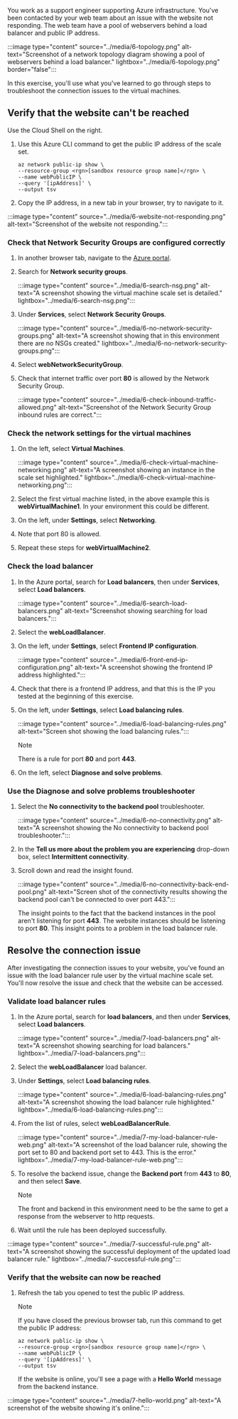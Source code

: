 You work as a support engineer supporting Azure infrastructure. You've been contacted by your web team about an issue with the website not responding. The web team have a pool of webservers behind a load balancer and public IP address.

:::image type="content" source="../media/6-topology.png" alt-text="Screenshot of a network topology diagram showing a pool of webservers behind a load balancer." lightbox="../media/6-topology.png" border="false":::

In this exercise, you'll use what you've learned to go through steps to troubleshoot the connection issues to the virtual machines.

## Verify that the website can't be reached

Use the Cloud Shell on the right.

1. Use this Azure CLI command to get the public IP address of the scale set.

    ```
    az network public-ip show \
    --resource-group <rgn>[sandbox resource group name]</rgn> \
    --name webPublicIP \
    --query '[ipAddress]' \
    --output tsv
    ```

2. Copy the IP address, in a new tab in your browser, try to navigate to it.

:::image type="content" source="../media/6-website-not-responding.png" alt-text="Screenshot of the website not responding.":::

### Check that Network Security Groups are configured correctly

1. In another browser tab, navigate to the [Azure portal](https://portal.azure.com/learn.docs.microsoft.com?azure-portal=true).

1. Search for **Network security groups**.

   :::image type="content" source="../media/6-search-nsg.png" alt-text="A screenshot showing the virtual machine scale set is detailed." lightbox="../media/6-search-nsg.png":::

1. Under **Services**, select **Network Security Groups**.

    :::image type="content" source="../media/6-no-network-security-groups.png" alt-text="A screenshot showing that in this environment there are no NSGs created." lightbox="../media/6-no-network-security-groups.png":::

1. Select **webNetworkSecurityGroup**.

1. Check that internet traffic over port **80** is allowed by the Network Security Group.

    :::image type="content" source="../media/6-check-inbound-traffic-allowed.png" alt-text="Screenshot of the Network Security Group inbound rules are correct.":::

### Check the network settings for the virtual machines

1. On the left, select **Virtual Machines**.

   :::image type="content" source="../media/6-check-virtual-machine-networking.png" alt-text="A screenshot showing an instance in the scale set highlighted." lightbox="../media/6-check-virtual-machine-networking.png":::

1. Select the first virtual machine listed, in the above example this is **webVirtualMachine1**. In your environment this could be different.

1. On the left, under **Settings**, select **Networking**.

1. Note that port 80 is allowed.

1. Repeat these steps for **webVirtualMachine2**.

### Check the load balancer

1. In the Azure portal, search for **Load balancers**, then under **Services**, select **Load balancers**.

    :::image type="content" source="../media/6-search-load-balancers.png" alt-text="Screenshot showing searching for load balancers.":::

1. Select the **webLoadBalancer**.

1. On the left, under **Settings**, select **Frontend IP configuration**.

   :::image type="content" source="../media/6-front-end-ip-configuration.png" alt-text="A screenshot showing  the frontend IP address highlighted.":::

1. Check that there is a frontend IP address, and that this is the IP you tested at the beginning of this exercise.

1. On the left, under **Settings**, select **Load balancing rules**.

   :::image type="content" source="../media/6-load-balancing-rules.png" alt-text="Screen shot showing the load balancing rules.":::

   > [!NOTE] 
   > There is a rule for port **80** and port **443**.

1. On the left, select **Diagnose and solve problems**.

### Use the Diagnose and solve problems troubleshooter

1. Select the **No connectivity to the backend pool** troubleshooter.

   :::image type="content" source="../media/6-no-connectivity.png" alt-text="A screenshot showing the No connectivity to backend pool troubleshooter.":::

1. In the **Tell us more about the problem you are experiencing** drop-down box, select **Intermittent connectivity**.

1. Scroll down and read the insight found.

    :::image type="content" source="../media/6-no-connectivity-back-end-pool.png" alt-text="Screen shot of the connectivity results showing the backend pool can't be connected to over port 443.":::

    The insight points to the fact that the backend instances in the pool aren't listening for port **443**. The website instances should be listening to port **80**. This insight points to a problem in the load balancer rule.

## Resolve the connection issue

After investigating the connection issues to your website, you've found an issue with the load balancer rule user by the virtual machine scale set. You'll now resolve the issue and check that the website can be accessed.

### Validate load balancer rules

1. In the Azure portal, search for **load balancers**, and then under **Services**, select **Load balancers**.

   :::image type="content" source="../media/7-load-balancers.png" alt-text="A screenshot showing searching for load balancers." lightbox="../media/7-load-balancers.png":::

1. Select the **webLoadBalancer** load balancer.

1. Under **Settings**, select **Load balancing rules**.

   :::image type="content" source="../media/6-load-balancing-rules.png" alt-text="A screenshot showing the load balancer rule highlighted." lightbox="../media/6-load-balancing-rules.png":::

1. From the list of rules, select **webLoadBalancerRule**.

   :::image type="content" source="../media/7-my-load-balancer-rule-web.png" alt-text="A screenshot of the load balancer rule, showing the port set to 80 and backend port set to 443. This is the error." lightbox="../media/7-my-load-balancer-rule-web.png":::

1. To resolve the backend issue, change the **Backend port** from **443** to **80**, and then select **Save**.

    > [!NOTE]
    > The front and backend in this environment need to be the same to get a response from the webserver to http requests.

1. Wait until the rule has been deployed successfully.

:::image type="content" source="../media/7-successful-rule.png" alt-text="A screenshot showing the successful deployment of the updated load balancer rule." lightbox="../media/7-successful-rule.png":::

### Verify that the website can now be reached

1. Refresh the tab you opened to test the public IP address.

    > [!NOTE]
    > If you have closed the previous browser tab, run this command to get the public IP address:
    > ```
    > az network public-ip show \
    > --resource-group <rgn>[sandbox resource group name]</rgn> \
    > --name webPublicIP \
    > --query '[ipAddress]' \
    > --output tsv
    > ```

    If the website is online, you'll see a page with a **Hello World** message from the backend instance.

:::image type="content" source="../media/7-hello-world.png" alt-text="A screenshot of the website showing it's online.":::
